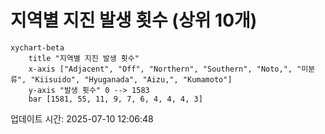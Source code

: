 # 지역별 지진 발생 횟수 (상위 10개)

```mermaid
xychart-beta
    title "지역별 지진 발생 횟수"
    x-axis ["Adjacent", "Off", "Northern", "Southern", "Noto,", "미분류", "Kiisuido", "Hyuganada", "Aizu,", "Kumamoto"]
    y-axis "발생 횟수" 0 --> 1583
    bar [1581, 55, 11, 9, 7, 6, 4, 4, 4, 3]
```

업데이트 시간: 2025-07-10 12:06:48
